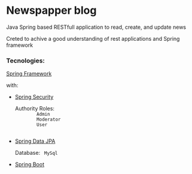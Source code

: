 # Newspapper blog
Java Spring based RESTfull application to read, create, and update news 
<p>Creted to achive a good understanding of rest applications and Spring framework</p>
<h3>Tecnologies:</h3>

<p><a href="https://spring.io/">Spring Framework</a></p>
<p>with:</p>
<ul>
<li><p><a href="https://spring.io/projects/spring-security">Spring Security</a></br></li>
Authority Roles:
 	<code>	
		Admin
		Moderator
		User
	</code>	
</p>

<li><p><a href="https://spring.io/projects/spring-data-jpa">Spring Data JPA</a></br></li>
	Database:	<code> MySql</code> 
</p>

<li>
	<p>
		<a href="https://spring.io/projects/spring-boot">Spring Boot</a>
	</p>
</li>
</ul>
